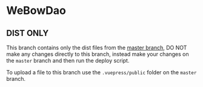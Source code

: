 # WeBowDao

## DIST ONLY

This branch contains only the dist files from the [master branch](https://github.com/vittominacori/watch-token/tree/master), DO NOT make any changes directly to this branch, instead make your changes on the `master` branch and then run the deploy script.

To upload a file to this branch use the `.vuepress/public` folder on the `master` branch.
